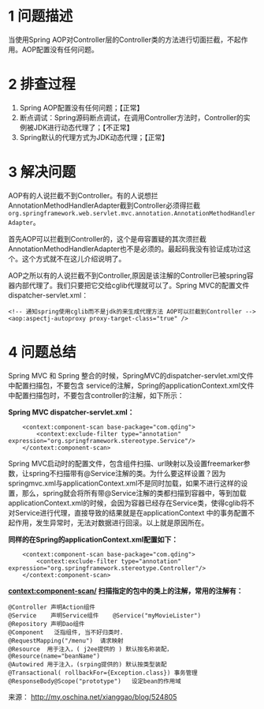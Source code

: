 # 1 问题描述

当使用Spring AOP对Controller层的Controller类的方法进行切面拦截，不起作用。AOP配置没有任何问题。

# 2 排查过程

1. Spring AOP配置没有任何问题；【正常】
2. 断点调试：Spring源码断点调试，在调用Controller方法时，Controller的实例被JDK进行动态代理了；【不正常】
3. Spring默认的代理方式为JDK动态代理；【正常】

# 3 解决问题

AOP有的人说拦截不到Controller。有的人说想拦AnnotationMethodHandlerAdapter截到Controller必须得拦截`org.springframework.web.servlet.mvc.annotation.AnnotationMethodHandlerAdapter`。

首先AOP可以拦截到Controller的，这个是毋容置疑的其次须拦截AnnotationMethodHandlerAdapter也不是必须的。最起码我没有验证成功过这个。这个方式就不在这儿介绍说明了。

AOP之所以有的人说拦截不到Controller,原因是该注解的Controller已被spring容器内部代理了。我们只要把它交给cglib代理就可以了。Spring MVC的配置文件dispatcher-servlet.xml：

```
<!-- 通知spring使用cglib而不是jdk的来生成代理方法 AOP可以拦截到Controller -->
<aop:aspectj-autoproxy proxy-target-class="true" />
```

# 4 问题总结

Spring MVC 和 Spring 整合的时候，SpringMVC的dispatcher-servlet.xml文件中配置扫描包，不要包含 service的注解，Spring的applicationContext.xml文件中配置扫描包时，不要包含controller的注解，如下所示：

**Spring MVC dispatcher-servlet.xml：**

```
    <context:component-scan base-package="com.qding">
        <context:exclude-filter type="annotation" expression="org.springframework.stereotype.Service"/>
    </context:component-scan>
```

Spring MVC启动时的配置文件，包含组件扫描、url映射以及设置freemarker参数，让spring不扫描带有@Service注解的类。为什么要这样设置？因为springmvc.xml与applicationContext.xml不是同时加载，如果不进行这样的设置，那么，spring就会将所有带@Service注解的类都扫描到容器中，等到加载applicationContext.xml的时候，会因为容器已经存在Service类，使得cglib将不对Service进行代理，直接导致的结果就是在applicationContext 中的事务配置不起作用，发生异常时，无法对数据进行回滚。以上就是原因所在。

**同样的在Spring的applicationContext.xml配置如下：**

```
    <context:component-scan base-package="com.qding">           
        <context:exclude-filter type="annotation" expression="org.springframework.stereotype.Controller"/>
    </context:component-scan>
```

**<context:component-scan/> 扫描指定的包中的类上的注解，常用的注解有：**

```
@Controller 声明Action组件
@Service    声明Service组件    @Service("myMovieLister") 
@Repository 声明Dao组件
@Component   泛指组件, 当不好归类时. 
@RequestMapping("/menu")  请求映射
@Resource  用于注入，( j2ee提供的 ) 默认按名称装配，@Resource(name="beanName") 
@Autowired 用于注入，(srping提供的) 默认按类型装配 
@Transactional( rollbackFor={Exception.class}) 事务管理
@ResponseBody@Scope("prototype")   设定bean的作用域
```

来源： http://my.oschina.net/xianggao/blog/524805